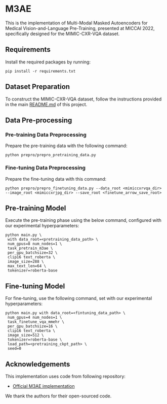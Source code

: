 # M3AE 
This is the implementation of Multi-Modal Masked Autoencoders for Medical Vision-and-Language Pre-Training, presented at MICCAI 2022, specifically designed for the MIMIC-CXR-VQA dataset.

## Requirements
Install the required packages by running:
```
pip install -r requirements.txt
```

## Dataset Preparation
To construct the MIMIC-CXR-VQA dataset, follow the instructions provided in the main [README.md](../../../README.md) of this project.

## Data Pre-processing
### Pre-training Data Preprocessing
Prepare the pre-training data with the following command:
```
python prepro/prepro_pretraining_data.py
```

### Fine-tuning Data Preprocessing
Prepare the fine-tuning data with this command:

```
python prepro/prepro_finetuning_data.py --data_root <mimiccxrvqa_dir> --image_root <mimiccxrjpg_dir> --save_root <finetune_arrow_save_root>
```

## Pre-training Model
Execute the pre-training phase using the below command, configured with our experimental hyperparameters:

```
python main.py \
 with data_root=<pretraining_data_path> \
 num_gpus=8 num_nodes=1 \
 task_pretrain_m3ae \
 per_gpu_batchsize=32 \
 clip16 text_roberta \
 image_size=288 \
 max_text_len=64 \
 tokenizer=roberta-base
```


## Fine-tuning Model
For fine-tuning, use the following command, set with our experimental hyperparameters:

```
python main.py with data_root=<fintuning_data_path> \
 num_gpus=4 num_nodes=1 \
 task_finetune_vqa_mmehr \
 per_gpu_batchsize=16 \
 clip16 text_roberta \
 image_size=512 \
 tokenizer=roberta-base \
 load_path=<pretraining_ckpt_path> \
 seed=0
```

## Acknowledgements
This implementation uses code from following repository:
- [Official M3AE implementation](https://github.com/zhjohnchan/M3AE/tree/master)

We thank the authors for their open-sourced code. <br /><br />
